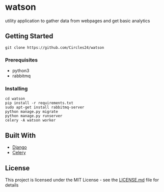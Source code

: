 # watson

utility application to gather data from webpages and get basic analytics

## Getting Started

```
git clone https://github.com/Circles24/watson
```

### Prerequisites
* python3
* rabbitmq

### Installing

```
cd watson
pip install -r requirements.txt
sudo apt-get install rabbitmq-server
python manage.py migrate
python manage.py runserver
celery -A watson worker
```

## Built With

* [Django](https://www.djangoproject.com/) 
* [Celery](https://docs.celeryproject.org/)

## License

This project is licensed under the MIT License - see the [LICENSE.md](LICENSE.md) file for details

